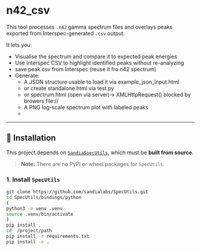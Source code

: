 # n42_csv

This tool processes `.n42` gamma spectrum files and overlays peaks exported from Interspec-generated `.csv` output.

It lets you:
- Visualise the spectrum and compare it to expected peak energies
- Use Interspec CSV to highlight identified peaks without re-analyzing 
- save peak.csv from Interspec (reuse it fro n42 spectrum)
- Generate:
  - A JSON structure usable to load it via example_json_input.html
  - or create standalone.html via test.py
  - or spectrum.html (open via server)-> XMLHttpRequest() blocked by browers file://
  - A PNG log-scale spectrum plot with labeled peaks
  - 

---

## 🔧 Installation

This project depends on [`SandiaSpecUtils`](https://github.com/sandialabs/SpecUtils), which must be **built from source**.

> **Note:** There are no PyPI or wheel packages for `SpecUtils`.

### 1. Install `SpecUtils`

```bash
git clone https://github.com/sandialabs/SpecUtils.git
cd SpecUtils/bindings/python
(
python3 -m venv .venv 
source .venv/bin/activate   
)
pip install .
cd  /project/path
pip install -r requirements.txt
pip install -e .
